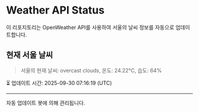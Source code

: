 
# Weather API Status

이 리포지토리는 OpenWeather API를 사용하여 서울의 날씨 정보를 자동으로 업데이트합니다.

## 현재 서울 날씨
> 서울의 현재 날씨: overcast clouds, 온도: 24.22°C, 습도: 64%

⏳ 업데이트 시간: 2025-09-30 07:16:19 (UTC)

---
자동 업데이트 봇에 의해 관리됩니다.
